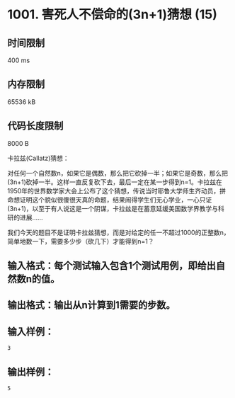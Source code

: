 #  1001. 害死人不偿命的(3n+1)猜想 (15)

## 时间限制
400 ms
## 内存限制
65536 kB
## 代码长度限制
8000 B

卡拉兹(Callatz)猜想：

对任何一个自然数n，如果它是偶数，那么把它砍掉一半；如果它是奇数，那么把(3n+1)砍掉一半。这样一直反复砍下去，最后一定在某一步得到n=1。卡拉兹在1950年的世界数学家大会上公布了这个猜想，传说当时耶鲁大学师生齐动员，拼命想证明这个貌似很傻很天真的命题，结果闹得学生们无心学业，一心只证(3n+1)，以至于有人说这是一个阴谋，卡拉兹是在蓄意延缓美国数学界教学与科研的进展……

我们今天的题目不是证明卡拉兹猜想，而是对给定的任一不超过1000的正整数n，简单地数一下，需要多少步（砍几下）才能得到n=1？

## 输入格式：每个测试输入包含1个测试用例，即给出自然数n的值。

## 输出格式：输出从n计算到1需要的步数。

## 输入样例：
```
3
```
## 输出样例：
```
5
```



